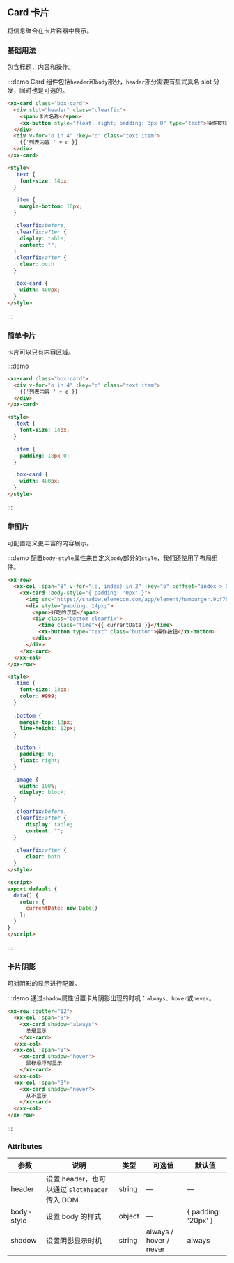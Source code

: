 ## Card 卡片
将信息聚合在卡片容器中展示。

### 基础用法


包含标题，内容和操作。

:::demo Card 组件包括`header`和`body`部分，`header`部分需要有显式具名 slot 分发，同时也是可选的。
```html
<xx-card class="box-card">
  <div slot="header" class="clearfix">
    <span>卡片名称</span>
    <xx-button style="float: right; padding: 3px 0" type="text">操作按钮</xx-button>
  </div>
  <div v-for="o in 4" :key="o" class="text item">
    {{'列表内容 ' + o }}
  </div>
</xx-card>

<style>
  .text {
    font-size: 14px;
  }

  .item {
    margin-bottom: 18px;
  }

  .clearfix:before,
  .clearfix:after {
    display: table;
    content: "";
  }
  .clearfix:after {
    clear: both
  }

  .box-card {
    width: 480px;
  }
</style>
```
:::

### 简单卡片

卡片可以只有内容区域。

:::demo
```html
<xx-card class="box-card">
  <div v-for="o in 4" :key="o" class="text item">
    {{'列表内容 ' + o }}
  </div>
</xx-card>

<style>
  .text {
    font-size: 14px;
  }

  .item {
    padding: 18px 0;
  }

  .box-card {
    width: 480px;
  }
</style>
```
:::

### 带图片

可配置定义更丰富的内容展示。

:::demo 配置`body-style`属性来自定义`body`部分的`style`，我们还使用了布局组件。
```html
<xx-row>
  <xx-col :span="8" v-for="(o, index) in 2" :key="o" :offset="index > 0 ? 2 : 0">
    <xx-card :body-style="{ padding: '0px' }">
      <img src="https://shadow.elemecdn.com/app/element/hamburger.9cf7b091-55e9-11e9-a976-7f4d0b07eef6.png" class="image">
      <div style="padding: 14px;">
        <span>好吃的汉堡</span>
        <div class="bottom clearfix">
          <time class="time">{{ currentDate }}</time>
          <xx-button type="text" class="button">操作按钮</xx-button>
        </div>
      </div>
    </xx-card>
  </xx-col>
</xx-row>

<style>
  .time {
    font-size: 13px;
    color: #999;
  }
  
  .bottom {
    margin-top: 13px;
    line-height: 12px;
  }

  .button {
    padding: 0;
    float: right;
  }

  .image {
    width: 100%;
    display: block;
  }

  .clearfix:before,
  .clearfix:after {
      display: table;
      content: "";
  }
  
  .clearfix:after {
      clear: both
  }
</style>

<script>
export default {
  data() {
    return {
      currentDate: new Date()
    };
  }
}
</script>
```
:::

### 卡片阴影

可对阴影的显示进行配置。

:::demo 通过`shadow`属性设置卡片阴影出现的时机：`always`、`hover`或`never`。
```html
<xx-row :gutter="12">
  <xx-col :span="8">
    <xx-card shadow="always">
      总是显示
    </xx-card>
  </xx-col>
  <xx-col :span="8">
    <xx-card shadow="hover">
      鼠标悬浮时显示
    </xx-card>
  </xx-col>
  <xx-col :span="8">
    <xx-card shadow="never">
      从不显示
    </xx-card>
  </xx-col>
</xx-row>
```
:::

### Attributes
| 参数      | 说明    | 类型      | 可选值       | 默认值   |
|---------- |-------- |---------- |-------------  |-------- |
| header | 设置 header，也可以通过 `slot#header` 传入 DOM | string| — | — |
| body-style | 设置 body 的样式| object| — | { padding: '20px' } |
| shadow | 设置阴影显示时机 | string | always / hover / never | always |
